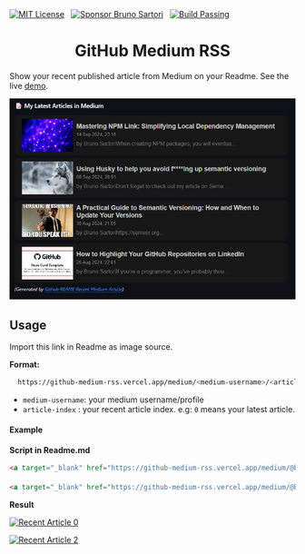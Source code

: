 <a style="display: inline-block;" target="_blank" href="https://choosealicense.com/licenses/mit/">
  <img src="https://img.shields.io/badge/License-MIT-green.svg" alt="MIT License">
</a>&nbsp;&nbsp;
<a style="display: inline-block;" target="_blank" href="https://github.com/sponsors/bruno-sartori">
  <img src="https://img.shields.io/static/v1?label=Sponsor&message=%E2%9D%A4&logo=GitHub&color=%23fe8e86" alt="Sponsor Bruno Sartori">
</a>&nbsp;&nbsp;
<a style="display: inline-block;" target="_blank" href="#">
  <img src="https://img.shields.io/badge/Build-Passing-green.svg" alt="Build Passing">
</a>

<h1 style="text-align: center;">GitHub Medium RSS</h1>

Show your recent published article from Medium on your Readme. See the live [demo](https://github.com/bruno-sartori).

![github-readme-medium-recent-article](https://raw.githubusercontent.com/bruno-sartori/github-medium-rss/main/example.jpg)

## Usage

Import this link in Readme as image source.

**Format:**
```bash
  https://github-medium-rss.vercel.app/medium/<medium-username>/<article-index>
```
- `medium-username`: your medium username/profile
- `article-index` : your recent article index. e.g: `0` means your latest article. 

#### Example
**Script in Readme.md**

```html
<a target="_blank" href="https://github-medium-rss.vercel.app/medium/@brunosartori.dev/0"><img src="https://github-medium-rss.vercel.app/medium/@brunosartori.dev/0" alt="Recent Article 0"> 

<a target="_blank" href="https://github-medium-rss.vercel.app/medium/@brunosartori.dev/2"><img src="https://github-medium-rss.vercel.app/medium/@brunosartori.dev/2" alt="Recent Article 2"> 

```
**Result**

<a target="_blank" href="https://github-medium-rss.vercel.app/medium/@brunosartori.dev/0"><img src="https://github-medium-rss.vercel.app/medium/@brunosartori.dev/0" alt="Recent Article 0">

<a target="_blank" href="https://github-medium-rss.vercel.app/medium/@brunosartori.dev/2"><img src="https://github-medium-rss.vercel.app/medium/@brunosartori.dev/2" alt="Recent Article 2">
